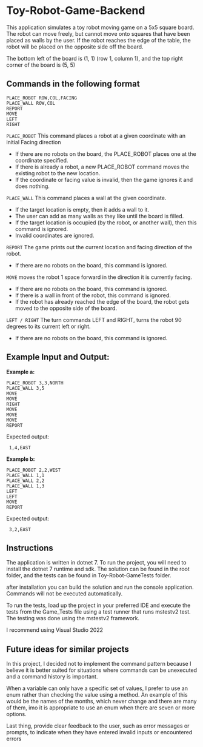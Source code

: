 # Toy-Robot-Game-Backend

This application simulates a toy robot moving game on a 5x5 square board. The robot can move freely, but cannot move onto squares that have been placed as walls by the user. If the robot reaches the edge of the table, the robot will be placed on the opposite side off the board. 

The bottom left of the board is (1, 1) (row 1, column 1), and the top right corner of the board is (5, 5)

## Commands in the following format
```
PLACE_ROBOT ROW,COL,FACING
PLACE_WALL ROW,COL
REPORT
MOVE
LEFT
RIGHT
```
```PLACE_ROBOT``` 
This command places a robot at a given coordinate with an initial Facing direction

* If there are no robots on the board, the PLACE_ROBOT places one at the coordinate specified.
* If there is already a robot, a new PLACE_ROBOT command moves the existing robot to the new location.
* If the coordinate or facing value is invalid, then the game ignores it and does nothing.

```PLACE_WALL``` This command places a wall at the given coordinate.
* If the target location is empty, then it adds a wall to it.
* The user can add as many walls as they like until the board is filled.
* If the target location is occupied (by the robot, or another wall), then this command is ignored.
* Invalid coordinates are ignored.

```REPORT``` The game prints out the current location and facing direction of the robot.
* If there are no robots on the board, this command is ignored.

```MOVE``` moves the robot 1 space forward in the direction it is currently facing.
* If there are no robots on the board, this command is ignored.
* If there is a wall in front of the robot, this command is ignored.
* If the robot has already reached the edge of the board, the robot gets moved to the opposite side of the board.

```LEFT / RIGHT```
The turn commands LEFT and RIGHT, turns the robot 90 degrees to its current left or right.
* If there are no robots on the board, this command is ignored.


## Example Input and Output:
**Example a:**
```
PLACE_ROBOT 3,3,NORTH
PLACE_WALL 3,5
MOVE
MOVE
RIGHT
MOVE
MOVE
MOVE
REPORT
```

Expected output: 

 ``` 1,4,EAST```

**Example b:**
```
PLACE_ROBOT 2,2,WEST
PLACE_WALL 1,1
PLACE_WALL 2,2
PLACE_WALL 1,3
LEFT
LEFT
MOVE
REPORT
```
Expected output: 

 ``` 3,2,EAST```

 ## Instructions

The application is written in dotnet 7. To run the project, you will need to install the dotnet 7 runtime and sdk. The solution can be found in the root folder, and the tests can be found in Toy-Robot-GameTests folder. 

after installation you can build the solution and run the console application. Commands will not be executed automatically.

To run the tests, load up the project in your preferred IDE and execute the tests from the Game_Tests file using a test runner that runs mstestv2 test. The testing was done using the mstestv2 framework.

I recommend using Visual Studio 2022

## Future ideas for similar projects
In this project, I decided not to implement the command pattern because I believe it is better suited for situations where commands can be unexecuted and a command history is important.

When a variable can only have a specific set of values, I prefer to use an enum rather than checking the value using a method. An example of this would be the names of the months, which never change and there are many of them, imo it is appropriate to use an enum when there are seven or more options.

Last thing, provide clear feedback to the user, such as error messages or prompts, to indicate when they have entered invalid inputs or encountered errors